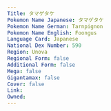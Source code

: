 ```yaml
---
﻿Title: タマゲタケ
Pokemon Name Japanese: タマゲタケ
Pokemon Name German: Tarnpignon
Pokemon Name English: Foongus
Language Card: Japanese
National Dex Number: 590
Region: Unova
Regional Form: false
Additional Form: false
Mega: false
Gigantamax: false
Cover: false
Link: 
Owned: 
---
```

